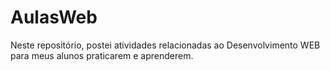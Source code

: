 # AulasWeb
Neste repositório, postei atividades relacionadas ao Desenvolvimento WEB para meus alunos praticarem e aprenderem.
